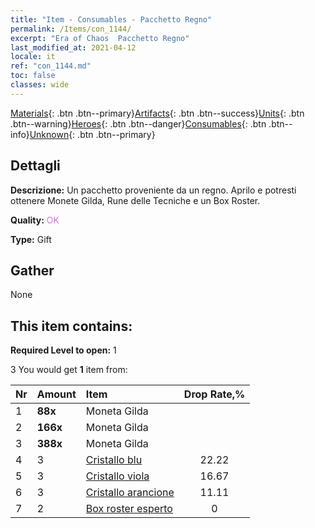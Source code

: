 ```yaml
---
title: "Item - Consumables - Pacchetto Regno"
permalink: /Items/con_1144/
excerpt: "Era of Chaos  Pacchetto Regno"
last_modified_at: 2021-04-12
locale: it
ref: "con_1144.md"
toc: false
classes: wide
---
```

 [Materials](/it/Items/){: .btn .btn--primary}[Artifacts](/it/Items/Artifacts/){: .btn .btn--success}[Units](/it/Items/Units/){: .btn .btn--warning}[Heroes](/it/Items/Heroes/){: .btn .btn--danger}[Consumables](/it/Items/Consumables/){: .btn .btn--info}[Unknown](/it/Items/Unknown/){: .btn .btn--primary}

## Dettagli
 **Descrizione:** Un pacchetto proveniente da un regno. Aprilo e potresti ottenere Monete Gilda, Rune delle Tecniche e un Box Roster.

 **Quality:** <span style="color: #DA70D6">OK</span>

 **Type:** Gift

## Gather

  None

## This item contains:

 **Required Level to open:** 1

 3 You would get **1** item  from:

  | Nr | Amount |     Item    | Drop Rate,% |
  |:---|:-------|:------------|:---------:|
  | 1 |  **88x** | Moneta Gilda |  | 22.22 | 
  | 2 |  **166x** | Moneta Gilda |  | 16.67 | 
  | 3 |  **388x** | Moneta Gilda |  | 11.11 | 
  | 4 | 3 | [Cristallo blu](/it/Items/con_716/) | 22.22 | 
  | 5 | 3 | [Cristallo viola](/it/Items/con_720/) | 16.67 | 
  | 6 | 3 | [Cristallo arancione](/it/Items/con_730/) | 11.11 | 
  | 7 | 2 | [Box roster esperto](/it/Items/con_770/) | 0 | 

